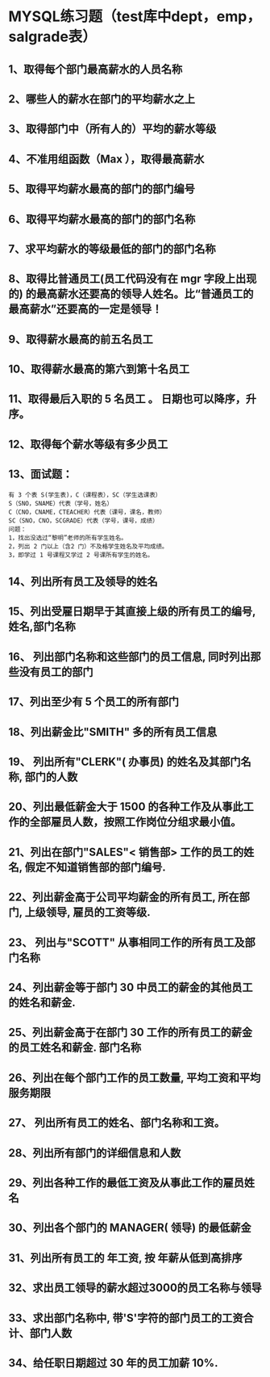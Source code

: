 # MYSQL练习题（test库中dept，emp，salgrade表）

## 1、取得每个部门最高薪水的人员名称
	
## 2、哪些人的薪水在部门的平均薪水之上
	
## 3、取得部门中（所有人的）平均的薪水等级
	
## 4、不准用组函数（Max ），取得最高薪水
	
## 5、取得平均薪水最高的部门的部门编号
	
## 6、取得平均薪水最高的部门的部门名称
	
## 7、求平均薪水的等级最低的部门的部门名称
	
## 8、取得比普通员工(员工代码没有在 mgr 字段上出现的) 的最高薪水还要高的领导人姓名。比“普通员工的最高薪水”还要高的一定是领导！
	
## 9、取得薪水最高的前五名员工
	
## 10、取得薪水最高的第六到第十名员工
	
## 11、取得最后入职的 5 名员工 。 日期也可以降序，升序。
	
## 12、取得每个薪水等级有多少员工
	
## 13、面试题：
	有 3 个表 S(学生表)，C（课程表），SC（学生选课表）
	S（SNO，SNAME）代表（学号，姓名）
	C（CNO，CNAME，CTEACHER）代表（课号，课名，教师）
	SC（SNO，CNO，SCGRADE）代表（学号，课号，成绩）
	问题：
	1，找出没选过“黎明”老师的所有学生姓名。
	2，列出 2 门以上（含2 门）不及格学生姓名及平均成绩。
	3，即学过 1 号课程又学过 2 号课所有学生的姓名。
	
## 14、列出所有员工及领导的姓名

## 15、列出受雇日期早于其直接上级的所有员工的编号,姓名,部门名称

## 16、 列出部门名称和这些部门的员工信息, 同时列出那些没有员工的部门

## 17、列出至少有 5 个员工的所有部门

## 18、列出薪金比"SMITH" 多的所有员工信息

## 19、 列出所有"CLERK"( 办事员) 的姓名及其部门名称, 部门的人数

## 20、列出最低薪金大于 1500 的各种工作及从事此工作的全部雇员人数，按照工作岗位分组求最小值。

## 21、列出在部门"SALES"< 销售部> 工作的员工的姓名, 假定不知道销售部的部门编号.

## 22、列出薪金高于公司平均薪金的所有员工, 所在部门, 上级领导, 雇员的工资等级.

## 23、 列出与"SCOTT" 从事相同工作的所有员工及部门名称

## 24、列出薪金等于部门 30 中员工的薪金的其他员工的姓名和薪金.

## 25、列出薪金高于在部门 30 工作的所有员工的薪金的员工姓名和薪金. 部门名称

## 26、列出在每个部门工作的员工数量, 平均工资和平均服务期限

## 27、 列出所有员工的姓名、部门名称和工资。

## 28、列出所有部门的详细信息和人数

## 29、列出各种工作的最低工资及从事此工作的雇员姓名

## 30、列出各个部门的 MANAGER( 领导) 的最低薪金

## 31、列出所有员工的 年工资, 按 年薪从低到高排序

## 32、求出员工领导的薪水超过3000的员工名称与领导

## 33、求出部门名称中, 带'S'字符的部门员工的工资合计、部门人数

## 34、给任职日期超过 30 年的员工加薪 10%.
